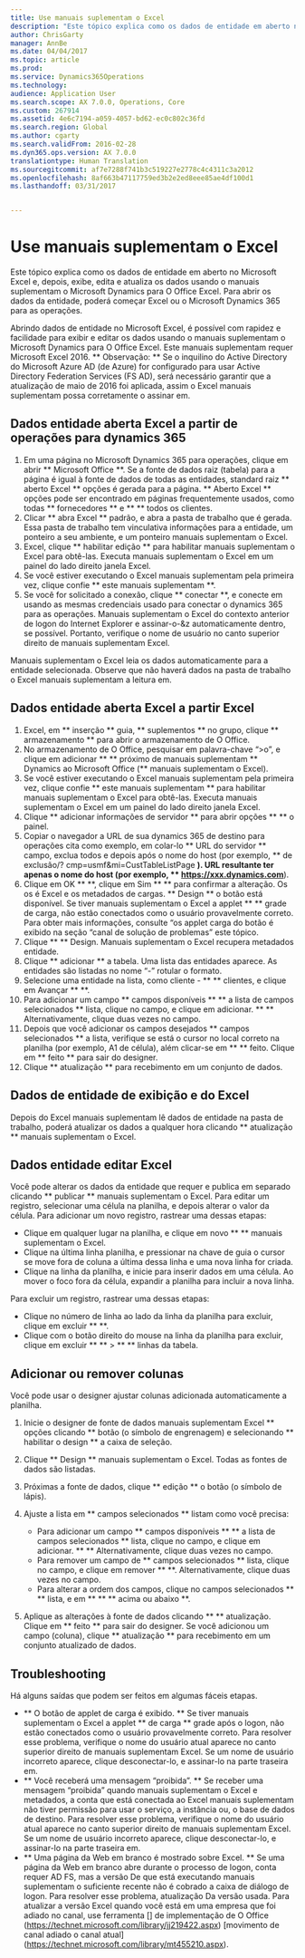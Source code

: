 ```yaml
---
title: Use manuais suplementam o Excel
description: "Este tópico explica como os dados de entidade em aberto no Microsoft Excel e, depois, exibe, edita e atualiza os dados usando o manuais suplementam o Microsoft Dynamics para O Office Excel. Para abrir os dados da entidade, poderá começar Excel ou o Microsoft Dynamics 365 para as operações."
author: ChrisGarty
manager: AnnBe
ms.date: 04/04/2017
ms.topic: article
ms.prod: 
ms.service: Dynamics365Operations
ms.technology: 
audience: Application User
ms.search.scope: AX 7.0.0, Operations, Core
ms.custom: 267914
ms.assetid: 4e6c7194-a059-4057-bd62-ec0c802c36fd
ms.search.region: Global
ms.author: cgarty
ms.search.validFrom: 2016-02-28
ms.dyn365.ops.version: AX 7.0.0
translationtype: Human Translation
ms.sourcegitcommit: af7e7288f741b3c519227e2778c4c4311c3a2012
ms.openlocfilehash: 8af663b47117759ed3b2e2ed8eee85ae4df100d1
ms.lasthandoff: 03/31/2017


---
```


# <a name="use-the-excel-add-in"></a>Use manuais suplementam o Excel

Este tópico explica como os dados de entidade em aberto no Microsoft Excel e, depois, exibe, edita e atualiza os dados usando o manuais suplementam o Microsoft Dynamics para O Office Excel. Para abrir os dados da entidade, poderá começar Excel ou o Microsoft Dynamics 365 para as operações.

Abrindo dados de entidade no Microsoft Excel, é possível com rapidez e facilidade para exibir e editar os dados usando o manuais suplementam o Microsoft Dynamics para O Office Excel. Este manuais suplementam requer Microsoft Excel 2016. ** Observação: ** Se o inquilino do Active Directory do Microsoft Azure AD (de Azure) for configurado para usar Active Directory Federation Services (FS AD), será necessário garantir que a atualização de maio de 2016 foi aplicada, assim o Excel manuais suplementam possa corretamente o assinar em.

## <a name="open-entity-data-in-excel-when-you-start-from-dynamics-365-for-operations"></a>Dados entidade aberta Excel a partir de operações para dynamics 365
1.  Em uma página no Microsoft Dynamics 365 para operações, clique em abrir ** Microsoft Office **. Se a fonte de dados raiz (tabela) para a página é igual à fonte de dados de todas as entidades, standard raiz ** aberto Excel ** opções é gerada para a página. ** Aberto Excel ** opções pode ser encontrado em páginas frequentemente usados, como todas ** fornecedores ** e ** ** todos os clientes.
2.  Clicar ** abra Excel ** padrão, e abra a pasta de trabalho que é gerada. Essa pasta de trabalho tem vinculativa informações para a entidade, um ponteiro a seu ambiente, e um ponteiro manuais suplementam o Excel.
3.  Excel, clique ** habilitar edição ** para habilitar manuais suplementam o Excel para obtê-las. Executa manuais suplementam o Excel em um painel do lado direito janela Excel.
4.  Se você estiver executando o Excel manuais suplementam pela primeira vez, clique confie ** este manuais suplementam **.
5.  Se você for solicitado a conexão, clique ** conectar **, e conecte em usando as mesmas credenciais usado para conectar o dynamics 365 para as operações. Manuais suplementam o Excel do contexto anterior de logon do Internet Explorer e assinar-o-&z automaticamente dentro, se possível. Portanto, verifique o nome de usuário no canto superior direito de manuais suplementam Excel.

Manuais suplementam o Excel leia os dados automaticamente para a entidade selecionada. Observe que não haverá dados na pasta de trabalho o Excel manuais suplementam a leitura em.

## <a name="open-entity-data-in-excel-when-you-start-from-excel"></a>Dados entidade aberta Excel a partir Excel
1.  Excel, em ** inserção ** guia, ** suplementos ** no grupo, clique ** armazenamento ** para abrir o armazenamento de O Office.
2.  No armazenamento de O Office, pesquisar em palavra-chave “>o”, e clique em adicionar ** ** próximo de manuais suplementam ** Dynamics ao Microsoft Office (** manuais suplementam o Excel).
3.  Se você estiver executando o Excel manuais suplementam pela primeira vez, clique confie ** este manuais suplementam ** para habilitar manuais suplementam o Excel para obtê-las. Executa manuais suplementam o Excel em um painel do lado direito janela Excel.
4.  Clique ** adicionar informações de servidor ** para abrir opções ** ** o painel.
5.  Copiar o navegador a URL de sua dynamics 365 de destino para operações cita como exemplo, em colar-lo ** URL do servidor ** campo, exclua todos e depois após o nome do host (por exemplo, ** de exclusão/? cmp=usmf&mi=CustTableListPage **). URL resultante ter apenas o nome do host (por exemplo, ** https://xxx.dynamics.com**).
6.  Clique em OK ** **, clique em Sim ** ** para confirmar a alteração. Os os é Excel e os metadados de cargas. ** Design ** o botão está disponível. Se tiver manuais suplementam o Excel a applet ** ** grade de carga, não estão conectados como o usuário provavelmente correto. Para obter mais informações, consulte “os applet carga do botão é exibido na seção “canal de solução de problemas” este tópico.
7.  Clique ** ** Design. Manuais suplementam o Excel recupera metadados entidade.
8.  Clique ** adicionar ** a tabela. Uma lista das entidades aparece. As entidades são listadas no nome “-” rotular o formato.
9.  Selecione uma entidade na lista, como cliente - ** ** clientes, e clique em Avançar ** **.
10. Para adicionar um campo ** campos disponíveis ** ** a lista de campos selecionados ** lista, clique no campo, e clique em adicionar. ** ** Alternativamente, clique duas vezes no campo.
11. Depois que você adicionar os campos desejados ** campos selecionados ** a lista, verifique se está o cursor no local correto na planilha (por exemplo, A1 de célula), além clicar-se em ** ** feito. Clique em ** feito ** para sair do designer.
12. Clique ** atualização ** para recebimento em um conjunto de dados.

## <a name="view-and-update-entity-data-in-excel"></a>Dados de entidade de exibição e do Excel
Depois do Excel manuais suplementam lê dados de entidade na pasta de trabalho, poderá atualizar os dados a qualquer hora clicando ** atualização ** manuais suplementam o Excel.

## <a name="edit-entity-data-in-excel"></a>Dados entidade editar Excel
Você pode alterar os dados da entidade que requer e publica em separado clicando ** publicar ** manuais suplementam o Excel. Para editar um registro, selecionar uma célula na planilha, e depois alterar o valor da célula. Para adicionar um novo registro, rastrear uma dessas etapas:

-   Clique em qualquer lugar na planilha, e clique em novo ** ** manuais suplementam o Excel.
-   Clique na última linha planilha, e pressionar na chave de guia o cursor se move fora de coluna a última dessa linha e uma nova linha for criada.
-   Clique na linha da planilha, e inicie para inserir dados em uma célula. Ao mover o foco fora da célula, expandir a planilha para incluir a nova linha.

Para excluir um registro, rastrear uma dessas etapas:

-   Clique no número de linha ao lado da linha da planilha para excluir, clique em excluir ** **.
-   Clique com o botão direito do mouse na linha da planilha para excluir, clique em excluir ** ** &gt; ** ** linhas da tabela.

## <a name="add-or-remove-columns"></a>Adicionar ou remover colunas
Você pode usar o designer ajustar colunas adicionada automaticamente a planilha.

1.  Inicie o designer de fonte de dados manuais suplementam Excel ** opções clicando ** botão (o símbolo de engrenagem) e selecionando ** habilitar o design ** a caixa de seleção.
2.  Clique ** Design ** manuais suplementam o Excel. Todas as fontes de dados são listadas.
3.  Próximas a fonte de dados, clique ** edição ** o botão (o símbolo de lápis).
4.  Ajuste a lista em ** campos selecionados ** listam como você precisa:
    -   Para adicionar um campo ** campos disponíveis ** ** a lista de campos selecionados ** lista, clique no campo, e clique em adicionar. ** ** Alternativamente, clique duas vezes no campo.
    -   Para remover um campo de ** campos selecionados ** lista, clique no campo, e clique em remover ** **. Alternativamente, clique duas vezes no campo.
    -   Para alterar a ordem dos campos, clique no campos selecionados ** ** lista, e em ** ** ** acima ou abaixo **.

5.  Aplique as alterações à fonte de dados clicando ** ** atualização. Clique em ** feito ** para sair do designer. Se você adicionou um campo (coluna), clique ** atualização ** para recebimento em um conjunto atualizado de dados.

## <a name="httpspowerappsmicrosoftcomenustutorialsdataplatforminteractiveexceltroubleshootingtroubleshooting"></a>[](https://powerapps.microsoft.com/enus/tutorials/dataplatforminteractiveexcel/#troubleshooting)Troubleshooting
Há alguns saídas que podem ser feitos em algumas fáceis etapas.

-   ** O botão de applet de carga é exibido. ** Se tiver manuais suplementam o Excel a applet ** de carga ** grade após o logon, não estão conectados como o usuário provavelmente correto. Para resolver esse problema, verifique o nome do usuário atual aparece no canto superior direito de manuais suplementam Excel. Se um nome de usuário incorreto aparece, clique desconectar-lo, e assinar-lo na parte traseira em.
-   ** Você receberá uma mensagem “proibida”. ** Se receber uma mensagem “proibida” quando manuais suplementam o Excel e metadados, a conta que está conectada ao Excel manuais suplementam não tiver permissão para usar o serviço, a instância ou, o base de dados de destino. Para resolver esse problema, verifique o nome do usuário atual aparece no canto superior direito de manuais suplementam Excel. Se um nome de usuário incorreto aparece, clique desconectar-lo, e assinar-lo na parte traseira em.
-   ** Uma página da Web em branco é mostrado sobre Excel. ** Se uma página da Web em branco abre durante o processo de logon, conta requer AD FS, mas a versão De que está executando manuais suplementam o suficiente recente não é cobrado a caixa de diálogo de logon. Para resolver esse problema, atualização Da versão usada. Para atualizar a versão Excel quando você está em uma empresa que foi adiado no canal, use ferramenta [] de implementação de O Office (https://technet.microsoft.com/library/jj219422.aspx) [movimento de canal adiado o canal atual] (https://technet.microsoft.com/library/mt455210.aspx).



